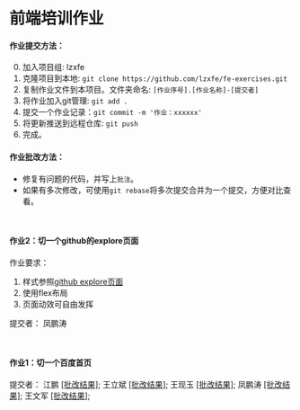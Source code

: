 # 前端培训作业


#### 作业提交方法：

0. 加入项目组: lzxfe
1. 克隆项目到本地: `git clone https://github.com/lzxfe/fe-exercises.git`
2. 复制作业文件到本项目。文件夹命名: `[作业序号].[作业名称]-[提交者]`
3. 将作业加入git管理: `git add .`
4. 提交一个作业记录：`git commit -m '作业：xxxxxx'`
5. 将更新推送到远程仓库: `git push`
6. 完成。


#### 作业批改方法：

- 修复有问题的代码，并写上`批注`。
- 如果有多次修改，可使用`git rebase`将多次提交合并为一个提交，方便对比查看。

<br/>

#### 作业2：切一个github的explore页面

作业要求：
1. 样式参照[github explore页面](https://github.com/explore)
2. 使用flex布局 
3. 页面动效可自由发挥


提交者：
凤鹏涛

<br/>

#### 作业1：切一个百度首页

提交者：
江鹏 [[批改结果]](https://github.com/lzxfe/fe-exercises/commit/1c47bc0d382bc6c98f60ebe4f352b8cb80f65156?diff=split);
王立斌 [[批改结果]](https://github.com/lzxfe/fe-exercises/commit/a68c0b614e0bf7fd19ee0c388cf2492858273493?diff=split);
王现玉 [[批改结果]](https://github.com/lzxfe/fe-exercises/commit/991fb248ec926e9c1ad0f4f203e0f9dae8ae2424?diff=split);
凤鹏涛 [[批改结果]](https://github.com/lzxfe/fe-exercises/commit/ec621244e881bcb99034abc3bdb5600c7cc92c26?diff=split);
王文军 [[批改结果]](https://github.com/lzxfe/fe-exercises/commit/0cd9f31cdc31cc873d0bb57615ac0cb2e99ba04f?diff=split);








